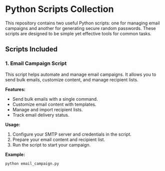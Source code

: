 # Python Scripts Collection

This repository contains two useful Python scripts: one for managing email campaigns and another for generating secure random passwords. These scripts are designed to be simple yet effective tools for common tasks.

## Scripts Included

### 1. Email Campaign Script

This script helps automate and manage email campaigns. It allows you to send bulk emails, customize content, and manage recipient lists.

**Features:**
- Send bulk emails with a single command.
- Customize email content with templates.
- Manage and import recipient lists.
- Track email delivery status.

**Usage:**
1. Configure your SMTP server and credentials in the script.
2. Prepare your email content and recipient list.
3. Run the script to start your campaign.

**Example:**
```bash
python email_campaign.py
